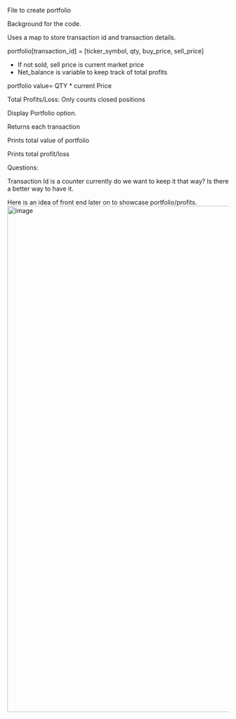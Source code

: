 File to create portfolio

Background for the code.

Uses a map to store transaction id and transaction details.

portfolio[transaction_id] = [ticker_symbol, qty, buy_price, sell_price]

- If not sold, sell price is current market price
- Net_balance is variable to keep track of total profits

portfolio value= QTY * current Price  

Total Profits/Loss: Only counts closed positions  


Display Portfolio option.

  Returns each transaction
  
  Prints total value of portfolio
  
  Prints total profit/loss
  

Questions:

Transaction Id is a counter currently do we want to keep it that way? Is there a better way to have it.



Here is an idea of front end later on to showcase portfolio/profits.
<img width="1151" alt="image" src="https://github.com/admadorsky/cen3031_project/assets/158636728/70bdc25b-7622-429e-84fd-f317c0fa1989">
